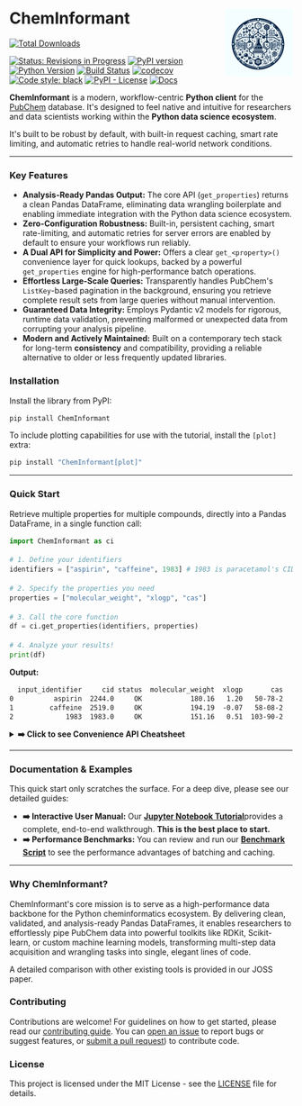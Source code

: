 # ChemInformant <img src="https://raw.githubusercontent.com/HzaCode/ChemInformant/main/images/logo.png" align="right" width="120px" />



[![Total Downloads](https://img.shields.io/pepy/dt/cheminformant?style=flat-square&color=306998&label=Downloads&logo=python)](https://pepy.tech/project/cheminformant)


[![Status: Revisions in Progress](https://img.shields.io/badge/Status-Revisions%20in%20Progress-orange.svg?style=flat-square)](#) [![PyPI version](https://img.shields.io/pypi/v/ChemInformant.svg)](https://pypi.org/project/ChemInformant/)[![Python Version](https://img.shields.io/badge/python-%3E%3D3.8-blue.svg)](https://pypi.org/project/ChemInformant/)
[![Build Status](https://img.shields.io/github/actions/workflow/status/HzaCode/ChemInformant/tests.yml?label=Build)](https://github.com/HzaCode/ChemInformant/actions/workflows/tests.yml) 
[![codecov](https://codecov.io/gh/HzaCode/ChemInformant/graph/badge.svg)](https://codecov.io/gh/HzaCode/ChemInformant)
[![Code style: black](https://img.shields.io/badge/code%20style-black-000000.svg)](https://github.com/psf/black)
[![PyPI - License](https://img.shields.io/pypi/l/ChemInformant.svg)](https://github.com/HzaCode/ChemInformant/blob/main/LICENSE)
[![Docs](https://img.shields.io/badge/Docs-Read_Online-blue?style=flat-square&logo=book&logoColor=white)](https://hezhiang.com/ChemInformant/usage.html)


**ChemInformant** is a modern, workflow-centric **Python client** for the [PubChem](https://pubchem.ncbi.nlm.nih.gov/) database. It's designed to feel native and intuitive for researchers and data scientists working within the **Python data science ecosystem**.

It's built to be robust by default, with built-in request caching, smart rate limiting, and automatic retries to handle real-world network conditions.

---

### Key Features

*   **Analysis-Ready Pandas Output:** The core API (`get_properties`) returns a clean Pandas DataFrame, eliminating data wrangling boilerplate and enabling immediate integration with the Python data science ecosystem.
*   **Zero-Configuration Robustness:** Built-in, persistent caching, smart rate-limiting, and automatic retries for server errors are enabled by default to ensure your workflows run reliably.
*   **A Dual API for Simplicity and Power:** Offers a clear `get_<property>()` convenience layer for quick lookups, backed by a powerful `get_properties` engine for high-performance batch operations.
*   **Effortless Large-Scale Queries:** Transparently handles PubChem's `ListKey`-based pagination in the background, ensuring you retrieve complete result sets from large queries without manual intervention.
*   **Guaranteed Data Integrity:** Employs Pydantic v2 models for rigorous, runtime data validation, preventing malformed or unexpected data from corrupting your analysis pipeline.
*   **Modern and Actively Maintained:** Built on a contemporary tech stack for long-term **consistency**  and compatibility, providing a reliable alternative to older or less frequently updated libraries.
### Installation

Install the library from PyPI:

```bash
pip install ChemInformant
```

To include plotting capabilities for use with the tutorial, install the `[plot]` extra:
```bash
pip install "ChemInformant[plot]"
```

---

### Quick Start

Retrieve multiple properties for multiple compounds, directly into a Pandas DataFrame, in a single function call:

```python
import ChemInformant as ci

# 1. Define your identifiers
identifiers = ["aspirin", "caffeine", 1983] # 1983 is paracetamol's CID

# 2. Specify the properties you need
properties = ["molecular_weight", "xlogp", "cas"]

# 3. Call the core function
df = ci.get_properties(identifiers, properties)

# 4. Analyze your results!
print(df)
```

**Output:**

```
  input_identifier     cid status  molecular_weight  xlogp       cas
0          aspirin  2244.0     OK            180.16   1.20   50-78-2
1         caffeine  2519.0     OK            194.19  -0.07   58-08-2
2             1983  1983.0     OK            151.16   0.51  103-90-2
```

<details>
<summary><b>➡️ Click to see Convenience API Cheatsheet</b></summary>
<br>

| Function                   | Description                                   |
|----------------------------|-----------------------------------------------|
| `get_weight(id)`           | Molecular weight *(float)*                    |
| `get_formula(id)`          | Molecular formula *(str)*                     |
| `get_cas(id)`              | CAS Registry Number *(str)*                   |
| `get_iupac_name(id)`       | IUPAC name *(str)*                            |
| `get_canonical_smiles(id)` | Canonical SMILES with Canonical→Connectivity fallback *(str)* |
| `get_isomeric_smiles(id)`  | Isomeric SMILES *(str)*                       |
| `get_xlogp(id)`            | XLogP (calculated hydrophobicity) *(float)*   |
| `get_synonyms(id)`         | List of synonyms *(List[str])*                |
| `get_compound(id)`         | Full, validated **`Compound`** object (Pydantic v2 model) |


*All functions accept a **CID, name, or SMILES** and return `None`/`[]` on failure.*

</details>

---

### Documentation & Examples

This quick start only scratches the surface. For a deep dive, please see our detailed guides:

*   **➡️ Interactive User Manual:** Our [**Jupyter Notebook Tutorial**](examples/ChemInformant_User_Manual_v1.0.ipynb)provides a complete, end-to-end walkthrough. **This is the best place to start.**
*   **➡️ Performance Benchmarks:** You can review and run our [**Benchmark Script**](./benchmark.py) to see the performance advantages of batching and caching.

---

### Why ChemInformant?

ChemInformant's core mission is to serve as a high-performance data backbone for the Python cheminformatics ecosystem. By delivering clean, validated, and analysis-ready Pandas DataFrames, it enables researchers to effortlessly pipe PubChem data into powerful toolkits like RDKit, Scikit-learn, or custom machine learning models, transforming multi-step data acquisition and wrangling tasks into single, elegant lines of code.

A detailed comparison with other existing tools is provided in our JOSS paper.

### Contributing

Contributions are welcome! For guidelines on how to get started, please read our [contributing guide](https://github.com/HzaCode/ChemInformant/blob/main/CONTRIBUTING.md). You can [open an issue](https://github.com/HzaCode/ChemInformant/issues) to report bugs or suggest features, or [submit a pull request](https://github.com/HzaCode/ChemInformant/pulls)) to contribute code.
### License

This project is licensed under the MIT License - see the [LICENSE](LICENSE) file for details.
